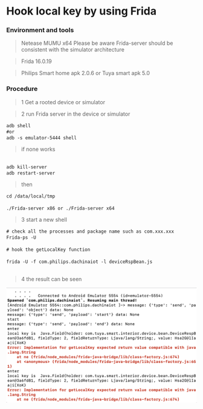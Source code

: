 # Hook local key by using Frida


### Environment and tools

> Netease MUMU x64
> Please be aware Frida-server should be consistent with the simulator architecture

> Frida 16.0.19

> Philips Smart home apk 2.0.6  or Tuya smart apk 5.0 


### Procedure

> 1 Get a rooted device or simulator

> 2 run Frida server in the device or simulator


```
adb shell
#or 
adb -s emulator-5444 shell
```
> if none works

```

adb kill-server
adb restart-server

```
> then


```
cd /data/local/tmp

./Frida-server x86 or ./Frida-server x64
```

> 3 start a new shell

```
# check all the processes and package name such as com.xxx.xxx
Frida-ps -U

# hook the getLocalKey function

frida -U -f com.philips.dachinaiot -l deviceRspBean.js
 
```

> 4 the result can be seen

![hooked localkey](https://github.com/TheodoreDean/KeepEdgeForCoding/blob/master/Units/027_hookLocalkey/philips%20app%20hook%20local%20key.png)







